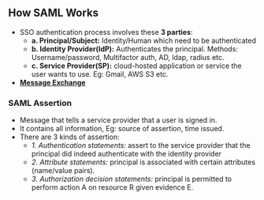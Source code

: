 ## How SAML Works
- SSO authentication process involves these **3 parties**:
  - **a. Principal/Subject:** Identity/Human which need to be authenticated
  - **b. Identity Provider(IdP):** Authenticates the principal. Methods: Username/password, Multifactor auth, AD, ldap, radius etc.
  - **c. Service Provider(SP):** cloud-hosted application or service the user wants to use. Eg: Gmail, AWS S3 etc.
- **[Message Exchange](Message_Exchange)**

### SAML Assertion
- Message that tells a service provider that a user is signed in.
- It contains all information, Eg: source of assertion, time issued.
- There are 3 kinds of assertion:
  - *1. Authentication statements:* assert to the service provider that the principal did indeed authenticate with the identity provider
  - *2. Attribute statements:* principal is associated with certain attributes (name/value pairs).
  - *3. Authorization decision statements:* principal is permitted to perform action A on resource R given evidence E.


